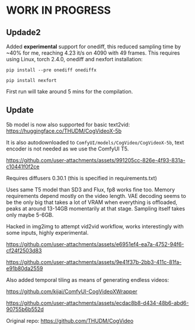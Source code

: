 # WORK IN PROGRESS

## Updade2

Added **experimental** support for onediff, this reduced sampling time by ~40% for me, reaching 4.23 it/s on 4090 with 49 frames. 
This requires using Linux, torch 2.4.0, onediff and nexfort installation:

`pip install --pre onediff onediffx`

`pip install nexfort`

First run will take around 5 mins for the compilation.

## Update
5b model is now also supported for basic text2vid: https://huggingface.co/THUDM/CogVideoX-5b

It is also autodownloaded to `ComfyUI/models/CogVideo/CogVideoX-5b`, text encoder is not needed as we use the ComfyUI T5.

https://github.com/user-attachments/assets/991205cc-826e-4f93-831a-c10441f0f2ce

Requires diffusers 0.30.1 (this is specified in requirements.txt)

Uses same T5 model than SD3 and Flux, fp8 works fine too. Memory requirements depend mostly on the video length. 
VAE decoding seems to be the only big that takes a lot of VRAM when everything is offloaded, peaks at around 13-14GB momentarily at that stage.
Sampling itself takes only maybe 5-6GB.


Hacked in img2img to attempt vid2vid workflow, works interestingly with some inputs, highly experimental.

https://github.com/user-attachments/assets/e6951ef4-ea7a-4752-94f6-cf24f2503d83

https://github.com/user-attachments/assets/9e41f37b-2bb3-411c-81fa-e91b80da2559

Also added temporal tiling as means of generating endless videos:

https://github.com/kijai/ComfyUI-CogVideoXWrapper

https://github.com/user-attachments/assets/ecdac8b8-d434-48b6-abd6-90755b6b552d



Original repo:
https://github.com/THUDM/CogVideo

